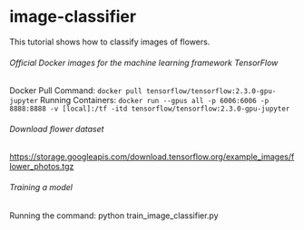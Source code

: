 # image-classifier
This tutorial shows how to classify images of flowers.

###### Official Docker images for the machine learning framework TensorFlow

Docker Pull Command: `docker pull tensorflow/tensorflow:2.3.0-gpu-jupyter`
Running Containers: `docker run --gpus all -p 6006:6006 -p 8888:8888 -v [local]:/tf -itd tensorflow/tensorflow:2.3.0-gpu-jupyter`

###### Download flower dataset
https://storage.googleapis.com/download.tensorflow.org/example_images/flower_photos.tgz

###### Training a model
Running the command: python train_image_classifier.py
